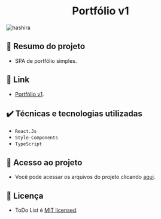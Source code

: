 <h1 align="center"> Portfólio v1 </h1>

![hashira](https://github.com/AguiarIsaac/hashira/assets/37755163/9f483e77-1a22-4267-8754-c086331b6d9a)


## 📄 Resumo do projeto
* SPA de portfólio simples.

## 🔗 Link
* [Portfólio v1](https://aguiarisaac.github.io/hashira/).

## ✔️ Técnicas e tecnologias utilizadas
- ``React.Js``
- ``Style-Components``
- ``TypeScript``

## 📁 Acesso ao projeto
* Você pode acessar os arquivos do projeto clicando [aqui](https://github.com/AguiarIsaac/hashira).

## 📜 Licença
* ToDo List é [MIT licensed](./LICENSE).
